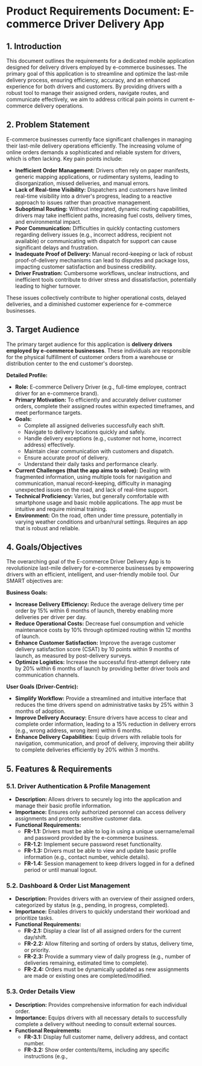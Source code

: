 # Product Requirements Document: E-commerce Driver Delivery App

## 1. Introduction

This document outlines the requirements for a dedicated mobile application designed for delivery drivers employed by e-commerce businesses. The primary goal of this application is to streamline and optimize the last-mile delivery process, ensuring efficiency, accuracy, and an enhanced experience for both drivers and customers. By providing drivers with a robust tool to manage their assigned orders, navigate routes, and communicate effectively, we aim to address critical pain points in current e-commerce delivery operations.

## 2. Problem Statement

E-commerce businesses currently face significant challenges in managing their last-mile delivery operations efficiently. The increasing volume of online orders demands a sophisticated and reliable system for drivers, which is often lacking. Key pain points include:

*   **Inefficient Order Management:** Drivers often rely on paper manifests, generic mapping applications, or rudimentary systems, leading to disorganization, missed deliveries, and manual errors.
*   **Lack of Real-time Visibility:** Dispatchers and customers have limited real-time visibility into a driver's progress, leading to a reactive approach to issues rather than proactive management.
*   **Suboptimal Routing:** Without integrated, dynamic routing capabilities, drivers may take inefficient paths, increasing fuel costs, delivery times, and environmental impact.
*   **Poor Communication:** Difficulties in quickly contacting customers regarding delivery issues (e.g., incorrect address, recipient not available) or communicating with dispatch for support can cause significant delays and frustration.
*   **Inadequate Proof of Delivery:** Manual record-keeping or lack of robust proof-of-delivery mechanisms can lead to disputes and package loss, impacting customer satisfaction and business credibility.
*   **Driver Frustration:** Cumbersome workflows, unclear instructions, and inefficient tools contribute to driver stress and dissatisfaction, potentially leading to higher turnover.

These issues collectively contribute to higher operational costs, delayed deliveries, and a diminished customer experience for e-commerce businesses.

## 3. Target Audience

The primary target audience for this application is **delivery drivers employed by e-commerce businesses**. These individuals are responsible for the physical fulfillment of customer orders from a warehouse or distribution center to the end customer's doorstep.

**Detailed Profile:**

*   **Role:** E-commerce Delivery Driver (e.g., full-time employee, contract driver for an e-commerce brand).
*   **Primary Motivation:** To efficiently and accurately deliver customer orders, complete their assigned routes within expected timeframes, and meet performance targets.
*   **Goals:**
    *   Complete all assigned deliveries successfully each shift.
    *   Navigate to delivery locations quickly and safely.
    *   Handle delivery exceptions (e.g., customer not home, incorrect address) effectively.
    *   Maintain clear communication with customers and dispatch.
    *   Ensure accurate proof of delivery.
    *   Understand their daily tasks and performance clearly.
*   **Current Challenges (that the app aims to solve):** Dealing with fragmented information, using multiple tools for navigation and communication, manual record-keeping, difficulty in managing unexpected issues on the road, and lack of real-time support.
*   **Technical Proficiency:** Varies, but generally comfortable with smartphone usage and basic mobile applications. The app must be intuitive and require minimal training.
*   **Environment:** On the road, often under time pressure, potentially in varying weather conditions and urban/rural settings. Requires an app that is robust and reliable.

## 4. Goals/Objectives

The overarching goal of the E-commerce Driver Delivery App is to revolutionize last-mile delivery for e-commerce businesses by empowering drivers with an efficient, intelligent, and user-friendly mobile tool. Our SMART objectives are:

**Business Goals:**

*   **Increase Delivery Efficiency:** Reduce the average delivery time per order by 15% within 6 months of launch, thereby enabling more deliveries per driver per day.
*   **Reduce Operational Costs:** Decrease fuel consumption and vehicle maintenance costs by 10% through optimized routing within 12 months of launch.
*   **Enhance Customer Satisfaction:** Improve the average customer delivery satisfaction score (CSAT) by 10 points within 9 months of launch, as measured by post-delivery surveys.
*   **Optimize Logistics:** Increase the successful first-attempt delivery rate by 20% within 6 months of launch by providing better driver tools and communication channels.

**User Goals (Driver-Centric):**

*   **Simplify Workflow:** Provide a streamlined and intuitive interface that reduces the time drivers spend on administrative tasks by 25% within 3 months of adoption.
*   **Improve Delivery Accuracy:** Ensure drivers have access to clear and complete order information, leading to a 15% reduction in delivery errors (e.g., wrong address, wrong item) within 6 months.
*   **Enhance Delivery Capabilities:** Equip drivers with reliable tools for navigation, communication, and proof of delivery, improving their ability to complete deliveries efficiently by 20% within 3 months.

## 5. Features & Requirements

### 5.1. Driver Authentication & Profile Management

*   **Description:** Allows drivers to securely log into the application and manage their basic profile information.
*   **Importance:** Ensures only authorized personnel can access delivery assignments and protects sensitive customer data.
*   **Functional Requirements:**
    *   **FR-1.1:** Drivers must be able to log in using a unique username/email and password provided by the e-commerce business.
    *   **FR-1.2:** Implement secure password reset functionality.
    *   **FR-1.3:** Drivers must be able to view and update basic profile information (e.g., contact number, vehicle details).
    *   **FR-1.4:** Session management to keep drivers logged in for a defined period or until manual logout.

### 5.2. Dashboard & Order List Management

*   **Description:** Provides drivers with an overview of their assigned orders, categorized by status (e.g., pending, in progress, completed).
*   **Importance:** Enables drivers to quickly understand their workload and prioritize tasks.
*   **Functional Requirements:**
    *   **FR-2.1:** Display a clear list of all assigned orders for the current day/shift.
    *   **FR-2.2:** Allow filtering and sorting of orders by status, delivery time, or priority.
    *   **FR-2.3:** Provide a summary view of daily progress (e.g., number of deliveries remaining, estimated time to complete).
    *   **FR-2.4:** Orders must be dynamically updated as new assignments are made or existing ones are completed/modified.

### 5.3. Order Details View

*   **Description:** Provides comprehensive information for each individual order.
*   **Importance:** Equips drivers with all necessary details to successfully complete a delivery without needing to consult external sources.
*   **Functional Requirements:**
    *   **FR-3.1:** Display full customer name, delivery address, and contact number.
    *   **FR-3.2:** Show order contents/items, including any specific instructions (e.g., 